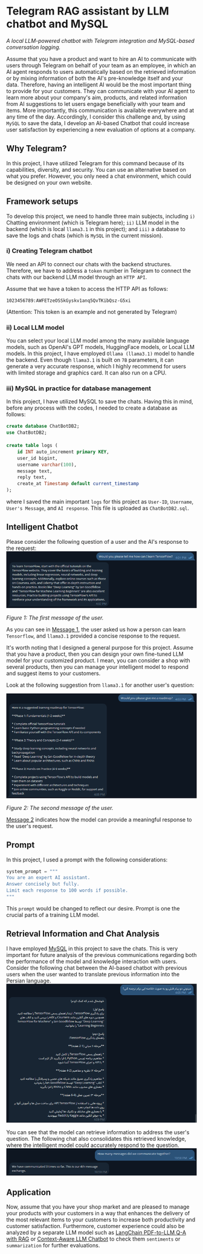 # Telegram RAG assistant by LLM chatbot and MySQL
*A local LLM-powered chatbot with Telegram integration and MySQL-based conversation logging.*

Assume that you have a product and want to hire an AI to communicate with users through Telegram on behalf of your team as an employee, in which an AI agent responds to users automatically based on the retrieved information or by mixing information of both the AI's pre-knowledge itself and your data. Therefore, having an intelligent AI would be the most important thing to provide for your customers. They can communicate with your AI agent to learn more about your company's aim, products, and related information from AI suggestions to let users engage beneficially with your team and items. More importantly, this communication is available everywhere and at any time of the day. Accordingly, I consider this challenge and, by using ```MySQL``` to save the data, I develop an AI-based Chatbot that could increase user satisfaction by experiencing a new evaluation of options at a company.

## Why Telegram?
In this project, I have utilized Telegram for this command because of its capabilities, diversity, and security. You can use an alternative based on what you prefer. However, you only need a chat environment, which could be designed on your own website.

## Framework setups
To develop this project, we need to handle three main subjects, including ```i)``` Chatting environment (which is Telegram here); ```ii)``` LLM model in the backend (which is local ```llama3.1``` in this project); and ```iii)``` a database to save the logs and chats (which is ```MySQL``` in the current mission).

### i) Creating Telegram chatbot
We need an API to connect our chats with the backend structures. Therefore, we have to address a ```token``` number in Telegram to connect the chats with our backend LLM model through an ```HTTP API```.

Assume that we have a token to access the HTTP API as follows:
```
1023456789:AWFETzeOSSkGyskv1anq5QvTKibQsz-G5xi
```
(Attention: This token is an example and not generated by Telegram)
### ii) Local LLM model
You can select your local LLM model among the many available language models, such as OpenAI's GPT models, HuggingFace models, or Local LLM models. In this project, I have employed ```Ollama (llama3.1)``` model to handle the backend. Even though ```llama3.1``` is built on ```7B``` parameters, it can generate a very accurate response, which I highly recommend for users with limited storage and graphics card. It can also run on a CPU.

### iii) MySQL in practice for database management
In this project, I have utilized MySQL to save the chats. Having this in mind, before any process with the codes, I needed to create a database as follows:
<a name="MySQLCode"></a>
```SQL
create database ChatBotDB2;
use ChatBotDB2;

create table logs (
	id INT auto_increment primary KEY,
    user_id bigint,
    username varchar(100),
    message text,
    reply text,
    create_at Timestamp default current_timestamp
);
```
where I saved the main important ```logs``` for this project as ```User-ID```, ```Username```, ```User's Message```, and ```AI response```.
This file is uploaded as ```ChatBotDB2.sql```.

## Intelligent Chatbot
Please consider the following question of a user and the AI's response to the request:
<a name="fig-Mess1"></a>
![Figure 1](Images/Im_01.png)

*Figure 1: The first message of the user.*

As you can see in [Message 1](#fig-Mess1), the user asked us how a person can learn ```Tensorflow```, and ```llama3.1``` provided a concise response to the request.

It's worth noting that I designed a general purpose for this project. Assume that you have a product, then you can design your own fine-tuned LLM model for your customized product. I mean, you can consider a shop with several products, then you can manage your intelligent model to respond and suggest items to your customers.

Look at the following suggestion from ```llama3.1``` for another user's question:

<a name="fig-Mess2"></a>
![Figure 2](Images/Im_02.png)

*Figure 2: The second message of the user.*

[Message 2](#fig-Mess2) indicates how the model can provide a meaningful response to the user's request.

## Prompt
In this project, I used a prompt with the following considerations:
```python
system_prompt = """
You are an expert AI assistant.
Answer concisely but fully.
Limit each response to 100 words if possible.
"""
```
This ```prompt``` would be changed to reflect our desire. Prompt is one the crucial parts of a training LLM model.

## Retrieval Information and Chat Analysis
I have employed [MySQL](#MySQLCode) in this project to save the chats.
This is very important for future analysis of the previous communications regarding both the performance of the model and knowledge interaction with users.
Consider the following chat between the AI-based chatbot with previous users when the user wanted to translate previous information into the Persian language.
![](Images/Im_03.png)

You can see that the model can retrieve information to address the user's question. The following chat also consolidates this retrieved knowledge, where the intelligent model could accurately respond to the question. 
![](Images/Im_04.png)

## Application
Now, assume that you have your shop market and are pleased to manage your products with your customers in a way that enhances the delivery of the most relevant items to your customers to increase both productivity and customer satisfaction.
Furthermore, customer experience could also be analyzed by a separate LLM model such as [LangChain PDF-to-LLM Q-A with RAG](https://github.com/CyrusHasanvand/LangChain-PDF-to-LLM-Q-A-with-RAG) or [Context-Aware LLM Chatbot](https://github.com/CyrusHasanvand/Content-aware-chatbot-with-LLM-) to check them ```sentiments``` or ```summarization``` for further evaluations.









